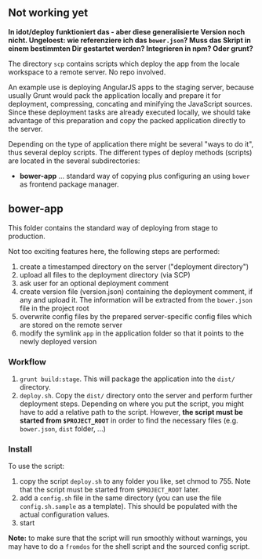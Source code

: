 ## Not working yet

**In idot/deploy funktioniert das - aber diese generalisierte Version noch nicht. Ungeloest: wie referenziere ich
das ``bower.json``? Muss das Skript in einem bestimmten Dir gestartet werden? Integrieren in npm? Oder grunt?**


The directory `scp` contains scripts which deploy the app from the locale workspace to a remote server. No repo involved. 

An example use is deploying AngularJS apps to the staging server, because usually Grunt would pack the application locally and prepare it for deployment, compressing, concating and minifying the JavaScript sources. Since these deployment tasks are already executed locally, we should take advantage of this preparation and copy the packed application directly to the server.

Depending on the type of application there might be several "ways to do it", thus several deploy scripts. The different types of deploy methods (scripts) are located in the several subdirectories:

* **bower-app** ... standard way of copying plus configuring an using ``bower`` as frontend package manager. 

## bower-app

This folder contains the standard way of deploying from stage to production.

Not too exciting features here, the following steps are performed:

1. create a timestamped directory on the server ("deployment directory")
2. upload all files to the deployment directory (via SCP)
3. ask user for an optional deployment comment
4. create version file (version.json) containing the deployment comment, if any and upload it. The information will be extracted from the `bower.json` file in the project root
5. overwrite config files by the prepared server-specific config files which are stored on the remote server
6. modify the symlink `app` in the application folder so that it points to the newly deployed version

### Workflow

1. ``grunt build:stage``. This will package the application into the ``dist/`` directory. 
2. ``deploy.sh``. Copy the ``dist/`` directory onto the server and perform further deployment steps. Depending on where you put the script, you might have to add a relative path to the script. However, **the script must be started from ``$PROJECT_ROOT``** in order to find the necessary files (e.g. ``bower.json``, ``dist`` folder, ...)

### Install

To use the script:

1. copy the script `deploy.sh` to any folder you like, set chmod to 755. Note that the script must be started from ``$PROJECT_ROOT`` later.
2. add a `config.sh` file in the same directory (you can use the file `config.sh.sample` as a template). This should be populated with the actual configuration values.
3. start 


**Note:** to make sure that the script will run smoothly without warnings, you may have to do a `fromdos` for the shell script and the sourced config script.
